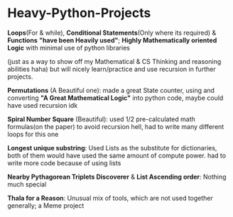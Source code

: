 # Heavy-Python-Projects
**Loops**(For & while), **Conditional Statements**(Only where its required) & **Functions** **"**have been Heavily used**"**; 
**Highly Mathematically oriented Logic** with minimal use of python libraries 

(just as a way to show off my Mathematical & CS Thinking and reasoning abilities haha)
but will nicely learn/practice and use recursion in further projects.



**Permutations** (A Beautiful one):
made a great State counter, using and converting **"A Great Mathematical Logic"** into python code, maybe could have used recursion idk

**Spiral Number Square**  (Beautiful):
used 1/2 pre-calculated math formulas(on the paper) to avoid recursion hell, had to write many different loops for this one

**Longest unique substring**:
Used Lists as the substitute for dictionaries, both of them would have used the same amount of compute power.  had to write more code because of using lists

**Nearby Pythagorean Triplets Discoverer** & **List Ascending order**:
Nothing much special

**Thala for a Reason**:
Unusual mix of tools, which are not used together generally; a Meme project
